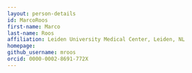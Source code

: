 ```yaml
---
layout: person-details
id: MarcoRoos
first-name: Marco
last-name: Roos
affiliation: Leiden University Medical Center, Leiden, NL
homepage:
github_username: mroos
orcid: 0000-0002-8691-772X
---
```

